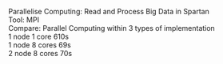 Parallelise Computing: Read and Process Big Data in Spartan\
Tool: MPI\
Compare: Parallel Computing within 3 types of implementation\
1 node 1 core 610s\
1 node 8 cores 69s\
2 node 8 cores 70s
